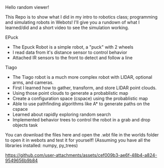 Hello random viewer!

This Repo is to show what I did in my intro to robotics class; programming and simulating robots in Webots! I'll give you a rundown of what I learned/did and a short video to see the simulation working.

EPuck
- The Epuck Robot is a simple robot, a "puck" with 2 wheels
- I read data from it's distance sensor to control behavior
- Attached IR sensors to the front to detect and follow a line

Tiago
- The Tiago robot is a much more complex robot with LIDAR, optional arms, and cameras.
- First I learned how to gather, transform, and store LIDAR point clouds.
- Using those point clouds to generate a probablistic map
- Create a configuration space (cspace) using the probablistic map
- Able to use pathfinding algorithms like A* to generate paths on the cspace
- Learned about rapidly exploring random search
- Implemented behavior trees to control the robot in a grab and drop objects task

You can download the files here and open the .wbt file in the worlds folder to open it in webots and test it for yourself!
(Assuming you have all the libraries installed: numpy, py_trees)


https://github.com/user-attachments/assets/cef009b3-ae6f-48b4-a824-9549656b9b84

